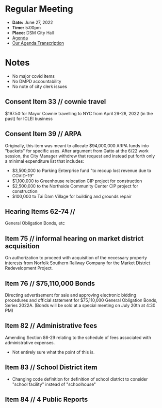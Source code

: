 # Regular Meeting

- **Date:** June 27, 2022
- **Time:** 5:00pm
- **Place:** DSM City Hall
- [Agenda](https://councildocs.dsm.city/agendas/ag20220627.pdf?pdf=Agenda&t=1656040099018)
- [Our Agenda Transcription](#/view/agenda~2022~transcription~06-27_RM)

# Notes

- No major covid items
- No DMPD accountability
- No note of city clerk issues

## Consent Item 33 // cownie travel

$197.50 for Mayor Cownie travelling to NYC from April 26-28, 2022 (in the past) for ICLEI business

## Consent Item 39 // ARPA

Originally, this item was meant to allocate $94,000,000 ARPA funds into "buckets" for specific uses. 
After argument from Gatto at the 6/22 work session, the City Manager withdrew that request 
and instead put forth only a minimal expenditure list that includes:

- $3,500,000 to Parking Enterprise fund "to recoup lost revenue due to COVID-19"
- $1,100,000 to Greenhouse relocation CIP project for construction
- $2,500,000 to the Northside Community Center CIP project for construction
- $100,000 to Tai Dam Village for building and grounds repair

## Hearing Items 62-74 // $$$$

General Obligation Bonds, etc

## Item 75 // informal hearing on market district acquisition

On authorization to proceed with acquisition of the necessary property interests from Norfolk 
Southern Railway Company for the Market District Redevelopment Project. 

## Item 76 // $75,110,000 Bonds

Directing advertisement for sale and approving electronic bidding procedures and official statement for 
$75,110,000 General Obligation Bonds, Series 2022A. 
(Bonds will be sold at a special meeting on July 20th at 4:30 PM) 

## Item 82 // Administrative fees

Amending Section 86-29 relating to the schedule of fees associated with administrative expenses. 

- Not entirely sure what the point of this is.

## Item 83 // School District item 

- Changing code definition for definition of school district to consider "school facility" instead of "schoolhouse"

## Item 84 // 4 Public Reports
